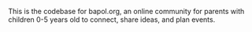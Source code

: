 This is the codebase for bapol.org, an online community for parents with children 0-5 years old to connect, share ideas, and plan events. 